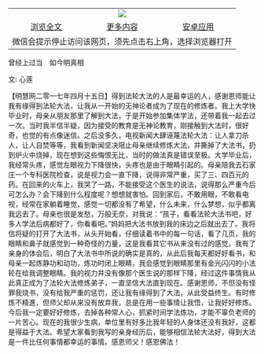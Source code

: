 

<table>
  <tr>
    <td align="center" colspan="3">
      <a href="https://github.com/ogate/ogate/blob/master/README.md"><img src="https://cloud.githubusercontent.com/assets/11880933/13434984/f430fae2-e012-11e5-814f-c2df1e82b247.jpg"/></a>
    </td>
  </tr>
  <tr>
    <td align="center">
      <a href="https://s3.ap-south-1.amazonaws.com/ogatem/oGate.htm?c817989&from=oNote">浏览全文</a>
    </td>
    <td align="center">
      <a href="https://s3.ap-south-1.amazonaws.com/ogatem/oGate.htm?from=oNote">更多内容</a>
    </td>
    <td align="center">
      <a href="https://raw.githubusercontent.com/ogate/up/master/ogate.apk">安卓应用</a>
    </td>
  </tr>
  <tr>
    <td align="center" colspan="3">
      微信会提示停止访问该网页，须先点击右上角，选择浏览器打开
    </td>
  </tr>
</table>    


曾经上过当　如今明真相


文: 心莲




【明慧网二零一七年四月十五日】得到法轮大法的人是最幸运的人，感谢恩师能让我有缘得到法轮大法，让我从一开始的无神论者成为了现在的修炼者。我上大学快毕业时，母亲从朋友那里了解到大法，于是开始参加集体学法，还带着我一起去过一次。当时我半信半疑，因为接受的教育是无神论教育，刚接触到大法时，很好奇，也觉的有点像迷信。之后没多久，电视新闻大肆诬蔑法轮大法：让人拿刀杀人，让人自焚等等，我看到新闻坚决阻止母亲继续修炼大法，并撕掉了大法书，扔到炉火中烧掉，现在想到这些悔恨无比，当时的做法真是错误至极。大学毕业后，我经常头疼，感觉左眼视力下降很快，头疼也是由于眼睛引起的。母亲陪我去石家庄一个专科医院检查，说是视力会一直下降，说得非常严重，买了三、四百元的药。在回来的火车上，我哭了一路，不能接受这个医生的说法，说得那么严重今后可怎么办？会下降到什么程度呢？想想就害怕。回到家后，不敢用眼，不敢看电视，经常在家躺着睡觉，感觉一切都没有了希望，什么未来，什么梦想，似乎都离我远去了。母亲也很是发愁，万般无奈，对我说：“孩子，看看法轮大法书吧，好多人学法后病都好了，你看看吧。”妈妈把大法书放到我的床边之后就出去了。我将信将疑的打开了大法书，从头开始看，仔细读着书中的每一句话，看了几页，我的眼睛和鼻子就感觉到一种奇怪的力量，这是我看其它书从来没有过的感觉。我有了亲身的体会后，明白了大法书中所说的确实是真的，从此后我每天都好好看书，和母亲一起炼静功和动功，炼功时闭上眼睛，我会感觉到眼睛那里有金光闪闪的小法轮在给我调整眼睛。我的视力并没有像那个医生说的那样下降，经过这件事情我从此真正成为了法轮大法修炼弟子，一直坚信大法直到现在。感谢恩师，不但没有怪罪我烧书，没有给我严重的惩罚，还让我有缘得到了大法，从此受益终生。有时修炼不精進，但师父却从来没有放弃我，总是在用一些事情让我悟，让我好好修炼。今后我一定要好好修炼，去掉各种常人心，抓紧时间学法炼功，才能不辜负老师的一片苦心。现在的我很少生病，单位里有好多比我年轻的人身体还没有我好，这都是得益于大法。希望大家看到我写的亲身经历后，能够相信法轮大法好，得到大法是一件比任何事情都幸运的事情。感恩师父！感恩佛法！


